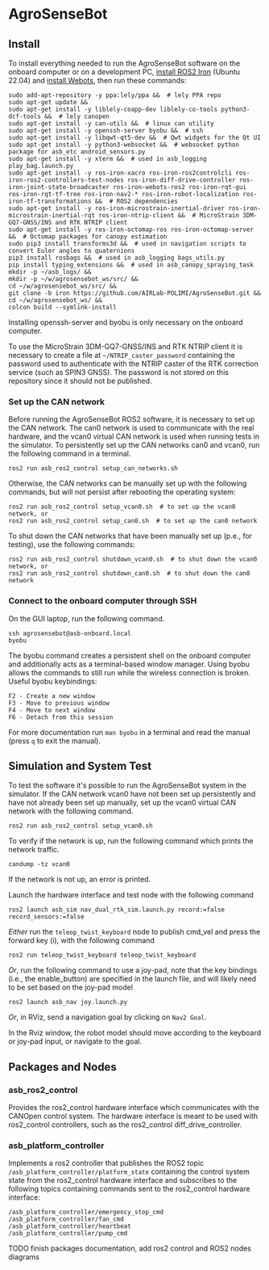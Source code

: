 # AgroSenseBot

## Install

To install everything needed to run the AgroSenseBot software on the onboard computer or on a development PC, 
[install ROS2 Iron](https://docs.ros.org/en/iron/Installation/Ubuntu-Install-Debians.html) (Ubuntu 22.04) 
and [install Webots](https://cyberbotics.com/doc/guide/installing-webots), then run these commands:

```shell
sudo add-apt-repository -y ppa:lely/ppa &&  # lely PPA repo
sudo apt-get update &&
sudo apt-get install -y liblely-coapp-dev liblely-co-tools python3-dcf-tools &&  # lely canopen
sudo apt-get install -y can-utils &&  # linux can utility
sudo apt-get install -y openssh-server byobu &&  # ssh
sudo apt-get install -y libqwt-qt5-dev &&  # Qwt widgets for the Qt UI
sudo apt-get install -y python3-websocket &&  # websocket python package for asb_etc android_sensors.py
sudo apt-get install -y xterm &&  # used in asb_logging play_bag.launch.py
sudo apt-get install -y ros-iron-xacro ros-iron-ros2controlcli ros-iron-ros2-controllers-test-nodes ros-iron-diff-drive-controller ros-iron-joint-state-broadcaster ros-iron-webots-ros2 ros-iron-rqt-gui ros-iron-rqt-tf-tree ros-iron-nav2-* ros-iron-robot-localization ros-iron-tf-transformations &&  # ROS2 dependencies
sudo apt-get install -y ros-iron-microstrain-inertial-driver ros-iron-microstrain-inertial-rqt ros-iron-ntrip-client &&  # MicroStrain 3DM-GQ7-GNSS/INS and RTK NTRIP client
sudo apt-get install -y ros-iron-octomap-ros ros-iron-octomap-server &&  # Octomap packages for canopy estimation
sudo pip3 install transforms3d &&  # used in navigation scripts to convert Euler angles to quaternions
pip3 install rosbags &&  # used in asb_logging bags_utils.py
pip install typing_extensions &&  # used in asb_canopy_spraying_task
mkdir -p ~/asb_logs/ &&
mkdir -p ~/w/agrosensebot_ws/src/ &&
cd ~/w/agrosensebot_ws/src/ &&
git clone -b iron https://github.com/AIRLab-POLIMI/AgroSenseBot.git &&
cd ~/w/agrosensebot_ws/ &&
colcon build --symlink-install
```

Installing openssh-server and byobu is only necessary on the onboard computer.

To use the MicroStrain 3DM-GQ7-GNSS/INS and RTK NTRIP client it is necessary to create a file at `~/NTRIP_caster_password` 
containing the password used to authenticate with the NTRIP caster of the RTK correction service (such as SPIN3 GNSS).
The password is not stored on this repository since it should not be published.

### Set up the CAN network

Before running the AgroSenseBot ROS2 software, it is necessary to set up the CAN network.
The can0 network is used to communicate with the real hardware, and the vcan0 virtual CAN network is used when running 
tests in the simulator.
To persistently set up the CAN networks can0 and vcan0, run the following command in a terminal.
```shell
ros2 run asb_ros2_control setup_can_networks.sh
```

Otherwise, the CAN networks can be manually set up with the following commands, but will not persist after rebooting the operating system:
```shell
ros2 run asb_ros2_control setup_vcan0.sh  # to set up the vcan0 network, or
ros2 run asb_ros2_control setup_can0.sh  # to set up the can0 network
```
To shut down the CAN networks that have been manually set up (p.e., for testing), use the following commands:
```shell
ros2 run asb_ros2_control shutdown_vcan0.sh  # to shut down the vcan0 network, or
ros2 run asb_ros2_control shutdown_can0.sh  # to shut down the can0 network
```


### Connect to the onboard computer through SSH

On the GUI laptop, run the following command. 
```shell
ssh agrosensebot@asb-onboard.local
byobu
```

The byobu command creates a persistent shell on the onboard computer and additionally acts as a terminal-based window manager.
Using byobu allows the commands to still run while the wireless connection is broken.
Useful byobu keybindings:
```
F2 - Create a new window
F3 - Move to previous window
F4 - Move to next window
F6 - Detach from this session
```
For more documentation run `man byobu` in a terminal and read the manual (press `q` to exit the manual).


## Simulation and System Test

To test the software it's possible to run the AgroSenseBot system in the simulator.
If the CAN network vcan0 have not been set up persistently and have not already been set up manually, set up the vcan0 
virtual CAN network with the following command.
```shell
ros2 run asb_ros2_control setup_vcan0.sh
```
To verify if the network is up, run the following command which prints the network traffic.
```shell
candump -tz vcan0
```
If the network is not up, an error is printed.

Launch the hardware interface and test node with the following command
```shell
ros2 launch asb_sim nav_dual_rtk_sim.launch.py record:=false record_sensors:=false
```

*Either* run the `teleop_twist_keyboard` node to publish cmd_vel and press the forward key (i), with the following command
```shell
ros2 run teleop_twist_keyboard teleop_twist_keyboard
```
*Or*, run the following command to use a joy-pad, note that the key bindings (i.e., the enable_button) are specified in 
the launch file, and will likely need to be set based on the joy-pad model
```shell
ros2 launch asb_nav joy.launch.py
```
*Or*, in RViz, send a navigation goal by clicking on `Nav2 Goal`.

In the Rviz window, the robot model should move according to the keyboard or joy-pad input, or navigate to the goal.

## Packages and Nodes

### asb_ros2_control
Provides the ros2_control hardware interface which communicates with the CANOpen control system.
The hardware interface is meant to be used with ros2_control controllers, such as the ros2_control diff_drive_controller.

### asb_platform_controller
Implements a ros2 controller that publishes the ROS2 topic `/asb_platform_controller/platform_state`
containing the control system state from the ros2_control hardware interface and subscribes to the following topics
containing commands sent to the ros2_control hardware interface:
```
/asb_platform_controller/emergency_stop_cmd
/asb_platform_controller/fan_cmd
/asb_platform_controller/heartbeat
/asb_platform_controller/pump_cmd
```

TODO finish packages documentation, add ros2 control and ROS2 nodes diagrams

